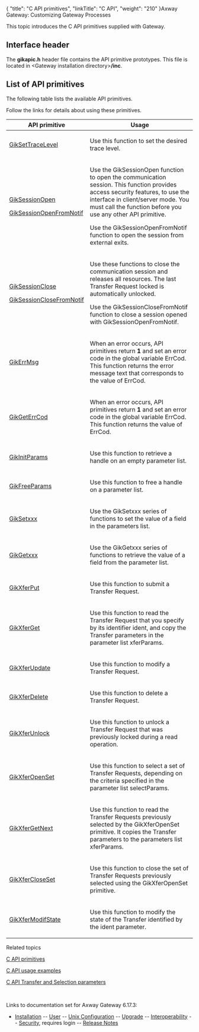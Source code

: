 {
    "title": "C API primitives",
    "linkTitle": "C API",
    "weight": "210"
}<span class="mc-variable axway_variables.Component_Long_Name variable">Axway Gateway</span>: Customizing Gateway Processes

This topic introduces the C API primitives supplied with Gateway.

<span id="Interface_header"></span>

## Interface header

The <span class="code" style="font-weight: bold;">gikapic.h</span> header file contains the API primitive prototypes. This file is located in <span class="code">&lt;Gateway installation directory></span><span class="code" style="font-weight: bold;">/inc</span>.

<span id="list_primitives"></span>

## List of API primitives

The following table lists the available API primitives.

Follow the links for details about using these primitives.

<table>
         
         
         
   
   <thead>
      <tr>
<th class="HeadE-Column1-Header1">API primitive         </th>
<th class="HeadD-Column1-Header1">Usage         </th>
      </tr>
   </thead>
   <tbody>
      <tr>
         <td><p><a href="c_api_primitives#GikSetTraceLevel">GikSetTraceLevel</a></p>         </td>
         <td><p>Use this function to set the desired trace level.</p>         </td>
      </tr>
      <tr>
         <td><p><a href="c_api_primitives#GikSessionOpen">GikSessionOpen</a></p>
<p><a href="c_api_primitives#GikSessionOpenFromNotif">GikSessionOpenFromNotif</a></p>         </td>
         <td><p>Use the GikSessionOpen function to open the communication session. This function provides access security features, to use the interface in client/server mode. You must call the function before you use any other API primitive.</p>
<p>Use the GikSessionOpenFromNotif function to open the session from external exits.</p>         </td>
      </tr>
      <tr>
         <td><p><a href="c_api_primitives#GikSessionClose">GikSessionClose</a></p>
<p><a href="c_api_primitives#GikSessionCloseFromNotif">GikSessionCloseFromNotif</a></p>         </td>
         <td><p>Use these functions to close the communication session and releases all resources. The last Transfer Request locked is automatically unlocked.</p>
<p>Use the GikSessionCloseFromNotif function to close a session opened with GikSessionOpenFromNotif.</p>         </td>
      </tr>
      <tr>
         <td><p><a href="c_api_primitives#GikErrMsg">GikErrMsg</a></p>         </td>
         <td><p>When an error occurs, API primitives return <span style="font-weight: bold;">1</span> and set an error code in the global variable ErrCod. This function returns the error message text that corresponds to the value of ErrCod.</p>         </td>
      </tr>
      <tr>
         <td><p><a href="c_api_primitives#GikGetErrCod">GikGetErrCod</a></p>         </td>
         <td><p>When an error occurs, API primitives return <span style="font-weight: bold;">1</span> and set an error code in the global variable ErrCod. This function returns the value of ErrCod.</p>         </td>
      </tr>
      <tr>
         <td><p><a href="c_api_primitives#GikInitParams">GikInitParams</a></p>         </td>
         <td><p>Use this function to retrieve a handle on an empty parameter list.</p>         </td>
      </tr>
      <tr>
         <td><p><a href="c_api_primitives#GikFreeParams">GikFreeParams</a></p>         </td>
         <td><p>Use this function to free a handle on a parameter list.</p>         </td>
      </tr>
      <tr>
         <td><p><a href="c_api_primitives#GikSetxxx">GikSetxxx</a></p>         </td>
         <td><p>Use the GikSetxxx series of functions to set the value of a field in the parameters list.</p>         </td>
      </tr>
      <tr>
         <td><p><a href="c_api_primitives#GikGetxxx">GikGetxxx</a></p>         </td>
         <td><p>Use the GikGetxxx series of functions to retrieve the value of a field from the parameter list.</p>         </td>
      </tr>
      <tr>
         <td><p><a href="c_api_primitives#GikXferPut">GikXferPut</a></p>         </td>
         <td><p>Use this function to submit a Transfer Request.</p>         </td>
      </tr>
      <tr>
         <td><p><a href="c_api_primitives#GikXferGet">GikXferGet</a></p>         </td>
         <td><p>Use this function to read the Transfer Request that you specify by its identifier <span class="code">ident</span>, and copy the Transfer parameters in the parameter list <span class="code">xferParams</span>.</p>         </td>
      </tr>
      <tr>
         <td><p><a href="c_api_primitives#GikXferUpdate">GikXferUpdate</a></p>         </td>
         <td><p>Use this function to modify a Transfer Request.</p>         </td>
      </tr>
      <tr>
         <td><p><a href="c_api_primitives#GikXferDelete">GikXferDelete</a></p>         </td>
         <td><p>Use this function to delete a Transfer Request.</p>         </td>
      </tr>
      <tr>
         <td><p><a href="c_api_primitives#GikXferUnlock">GikXferUnlock</a></p>         </td>
         <td><p>Use this function to unlock a Transfer Request that was previously locked during a read operation.</p>         </td>
      </tr>
      <tr>
         <td><p><a href="c_api_primitives#GikXferOpenSet">GikXferOpenSet</a></p>         </td>
         <td><p>Use this function to select a set of Transfer Requests, depending on the criteria specified in the parameter list <span class="code">selectParams</span>.</p>         </td>
      </tr>
      <tr>
         <td><p><a href="c_api_primitives#GikXferGetNext">GikXferGetNext</a></p>         </td>
         <td><p>Use this function to read the Transfer Requests previously selected by the GikXferOpenSet primitive. It copies the Transfer parameters to the parameters list <span class="code">xferParams</span>.</p>         </td>
      </tr>
      <tr>
         <td><p><a href="c_api_primitives#GikXferCloseSet">GikXferCloseSet</a></p>         </td>
         <td><p>Use this function to close the set of Transfer Requests previously selected using the GikXferOpenSet primitive.</p>         </td>
      </tr>
      <tr>
         <td><p><a href="c_api_primitives#GikXferModifState">GikXferModifState</a></p>         </td>
         <td><p>Use this function to modify the state of the Transfer identified by the <span class="code">ident</span> parameter.</p>         </td>
      </tr>
   </tbody>
</table>

Related topics

[C API primitives](c_api_primitives)

[C API usage examples](c_api_usage_examples)

[C API Transfer and Selection parameters](c_api_trans_and_sel_paras)

 

Links to documentation set for Axway Gateway <span class="mc-variable axway_variables.Release_Number variable">6.17.3</span>:

-   [Installation](/bundle/Gateway_6173_InstallationGuide_allOS_en_HTML5/page/Content/start_page.htm) -- [User](/bundle/Gateway_6173_UsersGuide_allOS_en_HTML5/page/Content/start_page.htm) -- [Unix Configuration](/bundle/Gateway_6173_ConfigurationGuide_UNIX_en_HTML5/page/Content/start_page.htm) -- [Upgrade](/bundle/Gateway_6173_UpgradeGuide_allOS_en_HTML5/page/Content/start_page.htm) -- [Interoperability](/bundle/Gateway_6173_InteroperabilityGuide_allOS_en_HTML5/page/Content/start_page.htm) -- [Security](/bundle/Gateway_6173_SecurityGuide_allOS_en_HTML5/page/Content/start_page.htm), requires login -- [Release Notes](/bundle/Gateway_6173_ReleaseNotes_allOS_en_HTML5/page/Content/Gateway_ReleaseNotes_allOS_en.htm)
